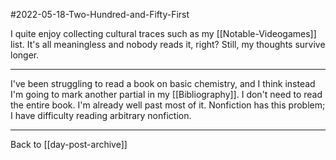 #2022-05-18-Two-Hundred-and-Fifty-First

I quite enjoy collecting cultural traces such as my [[Notable-Videogames]] list.  It's all meaningless and nobody reads it, right?  Still, my thoughts survive longer.

---
I've been struggling to read a book on basic chemistry, and I think instead I'm going to mark another partial in my [[Bibliography]].  I don't need to read the entire book.  I'm already well past most of it.  Nonfiction has this problem; I have difficulty reading arbitrary nonfiction.

---
Back to [[day-post-archive]]